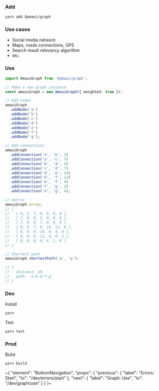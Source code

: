 
### Add

```sh
yarn add @amaui/graph
```

### Use cases
- Social media network
- Maps, roads connections, GPS
- Search result relevancy algorithm
- etc.

### Use

```ts
import AmauiGraph from '@amaui/graph';

// Make a new graph instance
const amauiGraph = new AmauiGraph({ weighted: true });

// Add nodes
amauiGraph
  .addNode('a')
  .addNode('b')
  .addNode('c')
  .addNode('d')
  .addNode('e')
  .addNode('f')
  .addNode('g');

// Add connections
amauiGraph
  .addConnection('a', 'b', 2)
  .addConnection('a', 'c', 7)
  .addConnection('b', 'd', 5)
  .addConnection('c', 'd', 7)
  .addConnection('d', 'e', 14)
  .addConnection('d', 'f', 11)
  .addConnection('e', 'f', 4)
  .addConnection('f', 'g', 2)
  .addConnection('e', 'g', 4);

// matrix
amauiGraph.array;
// [
//   [ 0, 2, 7, 0, 0, 0, 0 ],
//   [ 2, 0, 0, 5, 0, 0, 0 ],
//   [ 7, 0, 0, 7, 0, 0, 0 ],
//   [ 0, 5, 7, 0, 14, 11, 0 ],
//   [ 0, 0, 0, 14, 0, 4, 4 ],
//   [ 0, 0, 0, 11, 4, 0, 2 ],
//   [ 0, 0, 0, 0, 4, 2, 0 ]
// ]

// Shortest path
amauiGraph.shortestPath('a', 'g');

// {
//   distance: 20,
//   path: 'a-b-d-f-g'
// }
```

### Dev

Install

```sh
yarn
```

Test

```sh
yarn test
```

### Prod

Build

```sh
yarn build
```

~{
  "element": "BottomNavigation",
  "props": {
    "previous": {
      "label": "Errors: Start",
      "to": "/dev/errors/start"
    },
    "next": {
      "label": "Graph: Use",
      "to": "/dev/graph/use"
    }
  }
}~
